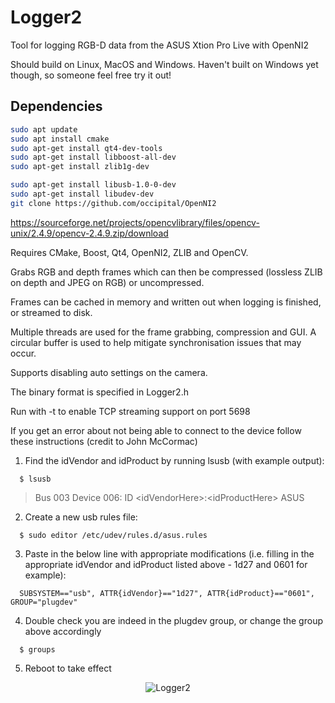Logger2
=======

Tool for logging RGB-D data from the ASUS Xtion Pro Live with OpenNI2

Should build on Linux, MacOS and Windows. Haven't built on Windows yet though, so someone feel free try it out!

## Dependencies
```bash
sudo apt update
sudo apt install cmake 
sudo apt-get install qt4-dev-tools
sudo apt-get install libboost-all-dev
sudo apt-get install zlib1g-dev

sudo apt-get install libusb-1.0-0-dev
sudo apt-get install libudev-dev
git clone https://github.com/occipital/OpenNI2
```

https://sourceforge.net/projects/opencvlibrary/files/opencv-unix/2.4.9/opencv-2.4.9.zip/download

Requires CMake, Boost, Qt4, OpenNI2, ZLIB and OpenCV. 

Grabs RGB and depth frames which can then be compressed (lossless ZLIB on depth and JPEG on RGB) or uncompressed. 

Frames can be cached in memory and written out when logging is finished, or streamed to disk. 

Multiple threads are used for the frame grabbing, compression and GUI. A circular buffer is used to help mitigate synchronisation issues that may occur. 

Supports disabling auto settings on the camera. 

The binary format is specified in Logger2.h

Run with -t to enable TCP streaming support on port 5698

If you get an error about not being able to connect to the device follow these instructions (credit to John McCormac)

1. Find the idVendor and idProduct by running lsusb (with example output):
```
  $ lsusb
```  
> Bus 003 Device 006: ID \<idVendorHere\>:\<idProductHere\> ASUS

2. Create a new usb rules file:
```
  $ sudo editor /etc/udev/rules.d/asus.rules
```
3. Paste in the below line with appropriate modifications (i.e. filling in the appropriate idVendor and idProduct listed above - 1d27 and 0601 for example):
```
  SUBSYSTEM=="usb", ATTR{idVendor}=="1d27", ATTR{idProduct}=="0601", GROUP="plugdev"
```
4. Double check you are indeed in the plugdev group, or change the group above accordingly
```
  $ groups
```
5. Reboot to take effect

<p align="center">
  <img src="http://mp3guy.github.io/img/Logger2.png" alt="Logger2"/>
</p>


